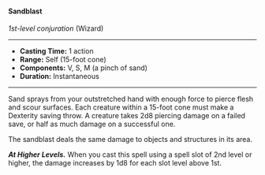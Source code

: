 #### Sandblast
*1st-level conjuration* (Wizard)
___
- **Casting Time:** 1 action
- **Range:** Self (15-foot cone)
- **Components:** V, S, M (a pinch of sand)
- **Duration:** Instantaneous
---
Sand sprays from your outstretched hand with enough force to pierce flesh and scour surfaces. Each creature within a 15-foot cone must make a Dexterity saving throw. A creature takes 2d8 piercing damage on a failed save, or half as much damage on a successful one.

The sandblast deals the same damage to objects and structures in its area.

***At Higher Levels.*** When you cast this spell using a spell slot of 2nd level or higher, the damage increases by 1d8 for each slot level above 1st.
